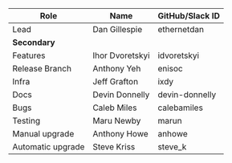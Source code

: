 |  **Role** | **Name** | **GitHub/Slack ID** |
|  ------ | ------ | ------ |
|  Lead | Dan Gillespie | ethernetdan |
|  **Secondary** |  |  |
|  Features | Ihor Dvoretskyi | idvoretskyi |
|  Release Branch | Anthony Yeh | enisoc |
|  Infra | Jeff Grafton | ixdy |
|  Docs | Devin Donnelly | devin-donnelly |
|  Bugs | Caleb Miles | calebamiles |
|  Testing | Maru Newby | marun |
|  Manual upgrade | Anthony Howe | anhowe |
|  Automatic upgrade | Steve Kriss | steve_k |
